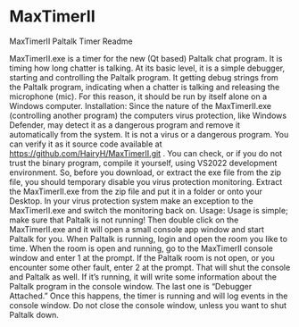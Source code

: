# MaxTimerII
MaxTimerII Paltalk Timer Readme

MaxTimerII.exe is a timer for the new (Qt based) Paltalk chat program. It is timing how long chatter is talking. At its basic level, it is a simple debugger, starting and controlling the Paltalk program. It getting debug strings from the Paltalk program, indicating when a chatter is talking and releasing the microphone (mic). For this reason, it should be run by itself alone on a Windows computer.
Installation:
Since the nature of the MaxTimerII.exe (controlling another program) the computers virus protection, like Windows Defender, may detect it as a dangerous program and remove it automatically from the system. It is not a virus or a dangerous program. You can verify it as it source code available at https://github.com/HairyH/MaxTimerII.git . You can check, or if you do not trust the binary program, compile it yourself, using VS2022 development environment.
So, before you download, or extract the exe file from the zip file, you should temporary disable you virus protection monitoring. Extract the MaxTimerII.exe from the zip file and put it in a folder or onto your Desktop. In your virus protection system make an exception to the MaxTimerII.exe and switch the monitoring back on.
Usage:
Usage is simple; make sure that Paltalk is not running! Then double click on the MaxTimerII.exe and it will open a small console app window and start Paltalk for you. When Paltalk is running, login and open the room you like to time. When the room is open and running, go to the MaxTimerII console window and enter 1 at the prompt. If the Paltalk room is not open, or you encounter some other fault, enter 2 at the prompt. That will shut the console and Paltalk as well. 
If it’s running, it will write some information about the Paltalk program in the console window. The last one is “Debugger Attached.” Once this happens, the timer is running and will log events in the console window.
Do not close the console  window, unless you want to shut Paltalk down.  
